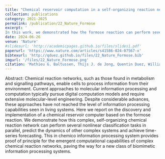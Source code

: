 ```yaml
---
title: "Chemical reservoir computation in a self-organizing reaction network (Open Access)"
collection: publications
category: 2021-2025
permalink: /publication/22_Nature_Formose
excerpt: '
In this work, we demonstrated how the formose reaction can perform several computational tasks, including nonlinear classification tasks in parallel, predicting the dynamics of other complex systems and achieving time-series forecasting. The reservoir outputs were measured by an ion mobility mass spectrometer, highlighting the importance of online analytics for achieving chemical reservoir computation.'
date: 2024-06-26
venue: 'Nature'
#slidesurl: 'http://academicpages.github.io/files/slides1.pdf'
paperurl: 'https://www.nature.com/articles/s41586-024-07567-x'
bibtexurl: 'http://qduez.github.io/files/22_Nature_Formose.bib'
imgurl: '/files/22_Nature_Formose.png'
citation: 'Mathieu G. Baltussen, Thijs J. de Jong, Quentin Duez, William E. Robinson, Wilhelm T. S. Huck. (2024). &quot; Chemical reservoir computation in a self-organizing reaction network.&quot; <i>Nature</i>. 631(8021), 549-555.'
---
```


Abstract:
Chemical reaction networks, such as those found in metabolism and signalling pathways, enable cells to process information from their environment. Current approaches to molecular information processing and computation typically pursue digital computation models and require extensive molecular-level engineering. Despite considerable advances, these approaches have not reached the level of information processing capabilities seen in living systems. Here we report on the discovery and implementation of a chemical reservoir computer based on the formose reaction. We demonstrate how this complex, self-organizing chemical reaction network can perform several nonlinear classification tasks in parallel, predict the dynamics of other complex systems and achieve time-series forecasting. This in chemico information processing system provides proof of principle for the emergent computational capabilities of complex chemical reaction networks, paving the way for a new class of biomimetic information processing systems.
